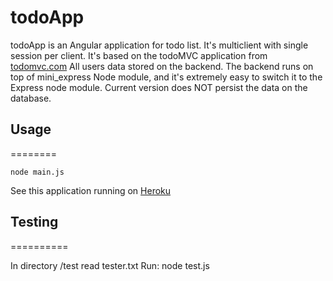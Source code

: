 todoApp
===========

todoApp is an Angular application for todo list. It's multiclient with single session per client.
It's based on the todoMVC application from [todomvc.com](http://todomvc.com/architecture-examples/angularjs/)
All users data stored on the backend.
The backend runs on top of mini_express Node module, and it's extremely easy to switch it to the Express node module.
Current version does NOT persist the data on the database.

## Usage
========

    node main.js
See this application running on [Heroku](http://todo-app-alexei.herokuapp.com/)
    
## Testing
==========

In directory /test read tester.txt
Run:
    node test.js
    
    
